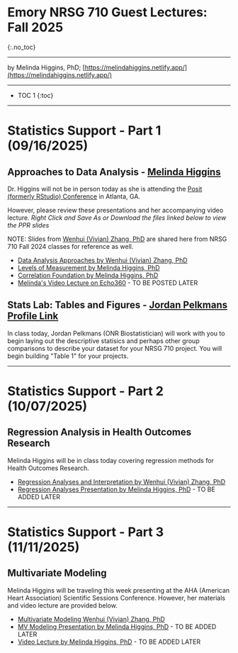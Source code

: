 # Emory NRSG 710 Guest Lectures: Fall 2025
{:.no_toc}

-----

by Melinda Higgins, PhD; [https://melindahiggins.netlify.app/](https://melindahiggins.netlify.app/)

-----

* TOC 1
{:toc}

-----

# Statistics Support - Part 1 (09/16/2025)

## Approaches to Data Analysis - [Melinda Higgins](https://melindahiggins.netlify.app/)

Dr. Higgins will not be in person today as she is attending the [Posit (formerly RStudio) Conference](https://posit.co/conference/) in Atlanta, GA.

However, please review these presentations and her accompanying video lecture. _Right Click and Save As or Download the files linked below to view the PPR slides_

NOTE: Slides from [Wenhui (Vivian) Zhang, PhD](https://www.nursing.emory.edu/faculty-staff/wenhui-vivian-zhang) are shared here from NRSG 710 Fall 2024 classes for reference as well.

* [Data Analysis Approaches by Wenhui (Vivian) Zhang, PhD](data_analysis_approaches_N_710_2025.pptx)
* [Levels of Measurement by Melinda Higgins, PhD](Levels_of_Measurement_clarified_MHiggins_May2020.pptx)
* [Correlation Foundation by Melinda Higgins, PhD](MHiggins_CorrelationFoundation_08302020_fix.pptx)
* [Melinda's Video Lecture on Echo360]() - TO BE POSTED LATER

## Stats Lab: Tables and Figures - [Jordan Pelkmans](https://www.nursing.emory.edu/pages/onrstatsdata#Content-Section-5) [Profile Link](https://www.nursing.emory.edu/faculty-staff/jordan-pelkmans)

In class today, Jordan Pelkmans (ONR Biostatistician) will work with you to begin laying out the descriptive statisics and perhaps other group comparisons to describe your dataset for your NRSG 710 project. You will begin building "Table 1" for your projects.


-----

# Statistics Support - Part 2 (10/07/2025)

## Regression Analysis in Health Outcomes Research

Melinda Higgins will be in class today covering regression methods for Health Outcomes Research.

* [Regression Analyses and Interpretation by Wenhui (Vivian) Zhang, PhD](Regression_Analysis_Interpretation_2025.pptx)
* [Regression Analyses Presentation by Melinda Higgins, PhD]() - TO BE ADDED LATER

-----

# Statistics Support - Part 3 (11/11/2025)

## Multivariate Modeling

Melinda Higgins will be traveling this week presenting at the AHA (American Heart Association) Scientific Sessions Conference. However, her materials and video lecture are provided below.

* [Multivariate Modeling Wenhui (Vivian) Zhang, PhD](Multivariate_modeling_2025.pptx)
* [MV Modeling Presentation by Melinda Higgins, PhD]() - TO BE ADDED LATER
* [Video Lecture by Melinda Higgins, PhD]() - TO BE ADDED LATER



